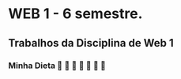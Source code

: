 # WEB 1 - 6 semestre.
## Trabalhos da Disciplina de Web 1
### Minha Dieta :banana: :apple: :grapes: :tangerine: :rice: :egg: :meat_on_bone: